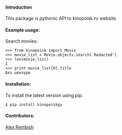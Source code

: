 #### Introduction

This package is pythonic API to kinopoisk.ru website.

#### Example usage:

Search movies:

```
>>> from kinopoisk import Movie
>>> movie_list = Movie.objects.search('Redacted')
>>> len(movie_list)
1
>>> print movie_list[0].title
Без цензуры
```
#### Installation:

To install the latest version using pip:

```
$ pip install kinopoiskpy
```

#### Contributors:

[Alex Rembish](http://github.com/rembish)
